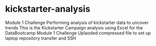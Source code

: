 # kickstarter-analysis
Module 1 Challenge Performing analysis of kickstarter data to uncover trends
This is the Kickstarter Campaign analysis using Excel for the DataBootcamp Module 1 Challenge
Uplaoded compressed file to set up laptop repository transfer and SSH 
